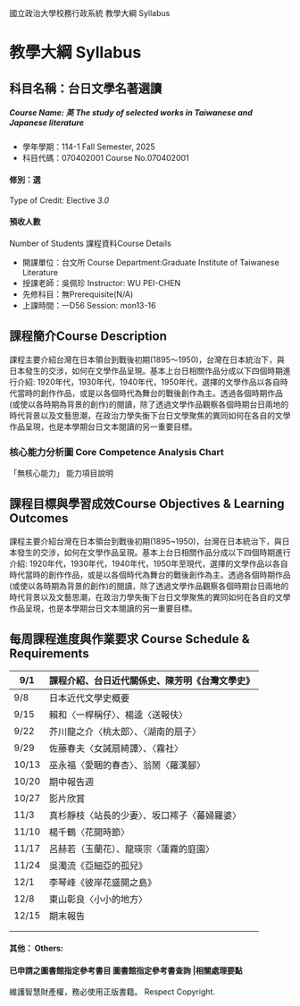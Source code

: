 國立政治大學校務行政系統 教學大綱 Syllabus
# 教學大綱 Syllabus
##  科目名稱：台日文學名著選讀
#####  Course Name: 英 The study of selected works in Taiwanese and Japanese literature
  * 學年學期：114-1 Fall Semester, 2025 
  * 科目代碼：070402001 Course No.070402001
#### 修別：選
Type of Credit: Elective 
_3.0_
#### 預收人數
Number of Students
課程資料Course Details
  * 開課單位：台文所 Course Department:Graduate Institute of Taiwanese Literature 
  * 授課老師：吳佩珍 Instructor: WU PEI-CHEN 
  * 先修科目：無Prerequisite(N/A)
  * 上課時間：一D56 Session: mon13-16
##  課程簡介Course Description
課程主要介紹台灣在日本領台到戰後初期(1895〜1950)，台灣在日本統治下，與日本發生的交涉，如何在文學作品呈現。基本上台日相關作品分成以下四個時期進行介紹: 1920年代，1930年代，1940年代，1950年代，選擇的文學作品以各自時代當時的創作作品，或是以各個時代為舞台的戰後創作為主。透過各個時期作品(或使以各時期為背景的創作)的閱讀，除了透過文學作品觀察各個時期台日兩地的時代背景以及文藝思潮，在政治力學失衡下台日文學聚焦的異同如何在各自的文學作品呈現，也是本學期台日文本閱讀的另一重要目標。
###  核心能力分析圖 Core Competence Analysis Chart
「無核心能力」 
能力項目說明
##  課程目標與學習成效Course Objectives & Learning Outcomes 
課程主要介紹台灣在日本領台到戰後初期(1895~1950)，台灣在日本統治下，與日本發生的交涉，如何在文學作品呈現。基本上台日相關作品分成以下四個時期進行介紹: 1920年代，1930年代，1940年代，1950年至現代，選擇的文學作品以各自時代當時的創作作品，或是以各個時代為舞台的戰後創作為主。透過各個時期作品(或使以各時期為背景的創作)的閱讀，除了透過文學作品觀察各個時期台日兩地的時代背景以及文藝思潮，在政治力學失衡下台日文學聚焦的異同如何在各自的文學作品呈現，也是本學期台日文本閱讀的另一重要目標。
##  每周課程進度與作業要求 Course Schedule & Requirements
9/1 |  課程介紹、台日近代關係史、陳芳明《台灣文學史》  
---|---  
9/8 |  日本近代文學史概要  
9/15 |  賴和〈一桿稱仔〉、楊逵〈送報伕〉  
9/22 |  芥川龍之介〈桃太郎〉、〈湖南的扇子〉  
9/29 |  佐藤春夫〈女誡扇綺譚〉、〈霧社〉  
10/13 |  巫永福〈愛睏的春杏〉、翁鬧〈羅漢腳〉  
10/20 |  期中報告週  
10/27 |  影片欣賞  
11/3 |  真杉靜枝〈站長的少妻〉、坂口䙥子〈蕃婦羅婆〉  
11/10 |  楊千鶴〈花開時節〉  
11/17 |  呂赫若（玉蘭花）、龍瑛宗〈蓮霧的庭園〉  
|  11/24 |  吳濁流《亞細亞的孤兒》  
|  12/1 |  李琴峰《彼岸花盛開之島》  
|  12/8 |  東山彰良〈小小的地方〉  
|  12/15 |  期末報告  
|  |   
|  |   
####  其他： Others:
####  已申請之圖書館指定參考書目  圖書館指定參考書查詢 |相關處理要點
維護智慧財產權，務必使用正版書籍。 Respect Copyright.